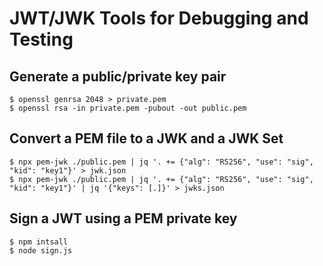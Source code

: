 # JWT/JWK Tools for Debugging and Testing
## Generate a public/private key pair
```shell
$ openssl genrsa 2048 > private.pem
$ openssl rsa -in private.pem -pubout -out public.pem
```

## Convert a PEM file to a JWK and a JWK Set
```shell
$ npx pem-jwk ./public.pem | jq '. += {"alg": "RS256", "use": "sig", "kid": "key1"}' > jwk.json
$ npx pem-jwk ./public.pem | jq '. += {"alg": "RS256", "use": "sig", "kid": "key1"}' | jq '{"keys": [.]}' > jwks.json
```

## Sign a JWT using a PEM private key
```shell
$ npm intsall
$ node sign.js
```
